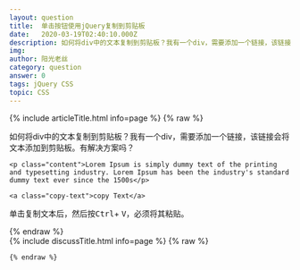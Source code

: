 ```yaml
---
layout: question
title:  单击按钮使用jQuery复制到剪贴板
date:   2020-03-19T02:40:10.000Z
description: 如何将div中的文本复制到剪贴板？我有一个div，需要添加一个链接，该链接会将文本添加到剪贴板。有解决方案吗？<p class="content">L...
img: 
author: 阳光老丝
category: question
answer: 0
tags: jQuery CSS
topic: CSS
---
```

<div class="article-root">
  <div class="article">
    {% include articleTitle.html info=page %}
    {% raw %}
    <div class="article-content"><p><font style="vertical-align: inherit;"><font style="vertical-align: inherit;">如何将div中的文本复制到剪贴板？</font><font style="vertical-align: inherit;">我有一个div，需要添加一个链接，该链接会将文本添加到剪贴板。</font><font style="vertical-align: inherit;">有解决方案吗？</font></font></p>

<pre><code>&lt;p class="content"&gt;Lorem Ipsum is simply dummy text of the printing and typesetting industry. Lorem Ipsum has been the industry's standard dummy text ever since the 1500s&lt;/p&gt;<font></font>
<font></font>
&lt;a class="copy-text"&gt;copy Text&lt;/a&gt;<font></font>
</code></pre>

<p><font style="vertical-align: inherit;"><font style="vertical-align: inherit;">单击复制文本后，然后按</font></font><kbd>Ctrl</kbd><font style="vertical-align: inherit;"><font style="vertical-align: inherit;">+ </font></font><kbd>V</kbd><font style="vertical-align: inherit;"><font style="vertical-align: inherit;">，必须将其粘贴。</font></font></p></div>
    {% endraw %}
  </div>

  <div class="discuss-wrapper">
    {% include discussTitle.html info=page %}
    {% raw %}
    
    {% endraw %}
  </div>
<div>
